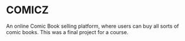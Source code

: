 # COMICZ
An online Comic Book selling platform, where users can buy all sorts of comic books. This was a final project for a course.
